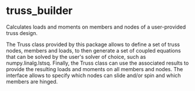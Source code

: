 # truss_builder
Calculates loads and moments on members and nodes of a user-provided truss design.

The Truss class provided by this package allows to define a set of truss nodes,
members and loads, to then generate a set of coupled equations that can be
solved by the user's solver of choice, such as numpy.linalg.lstsq. Finally, the
Truss class can use the associated results to provide the resulting loads and
moments on all members and nodes. The interface allows to specify which nodes
can slide and/or spin and which members are hinged.
